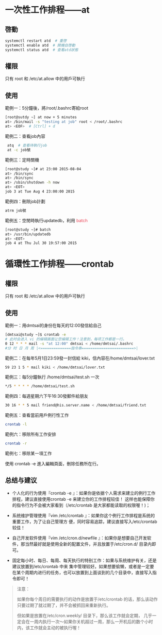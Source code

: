 # 一次性工作排程——at



## 啓動

```bash
systemctl restart atd  # 重啓
systemctl enable atd  # 開機自啓動
systemctl status atd  # 查看atd狀態
```



## 權限

只有 root 和 /etc/at.allow 中的用戶可執行



## 使用

範例一：5分鐘後，將/root/.bashrc寄給root

```bash
[root@sutdy ~] at now + 5 minutes
at> /bin/mail -s "testing at job" root < /root/.bashrc
at> <EOF>  # [Ctrl] + d
```



範例二：查看job內容

```bash
 atq  # 查看待執行job
 at -c job號
```



範例三：定時關機

```bash
[root@study ~]# at 23:00 2015-08-04
at> /bin/sync
at> /bin/sync
at> /sbin/shutdown -h now
at> <EOT>
job 3 at Tue Aug 4 23:00:00 2015
```



範例四：刪除job計劃

```bash
atrm job號
```



範例五：空閒時執行updatedb，利用 <span style="color:#ea4355">batch</span>

```bash
[root@study ~]# batch
at> /usr/bin/updatedb
at> <EOT>
job 4 at Thu Jul 30 19:57:00 2015
```







# 循環性工作排程——crontab



## 權限

只有 root 和 /etc/at.allow 中的用戶可執行



## 使用

範例一：用dmtsai的身份在每天的12:00發信給自己

```bash
[dmtsai@study ~]$ crontab -e
# 此时会进入 vi 的编辑画面让您编辑工作！注意到，每项工作都是一行。
0 12 * * * mail -s "at 12:00" dmtsai < /home/dmtsai/.bashrc
#分 时 日 月 周 |<==============指令串========================>|
```



範例二：在每年5月1日23:59發一封信給 kiki，信內容在/home/dmtsai/lover.txt

```bash
59 23 1 5 * mail kiki < /home/dmtsai/lover.txt
```



範例三：每5分鐘執行 /home/dmtsai/test.sh 一次

```bash
*/5 * * * * /home/dmtsai/test.sh
```



範例四：每週星期六下午16:30發郵件給朋友

```bash
30 16 * * 5 mail friend@his.server.name < /home/dmtsai/friend.txt
```



範例五：查看當前用戶例行性工作

```bash
crontab -l
```



範例六：移除所有工作安排

```bash
crontab -r
```



範例七：移除某一項工作

使用 crontab -e 進入編輯頁面，刪除任務所在行。



## 总结与建议

* 个人化的行为使用『crontab -e 』：如果你是依据个人需求来建立的例行工作排程，建议直接使用crontab -e 来建立你的工作排程较佳！ 这样也能保障你的指令行为不会被大家看到（/etc/crontab 是大家都能读取的权限喔！)；

* 系统维护管理使用『vim /etc/crontab 』：如果你这个例行工作排程是系统的重要工作，为了让自己管理方 便，同时容易追踪，建议直接写入/etc/crontab 较佳！

* 自己开发软件使用『vim /etc/cron.d/newfile 』：如果你是想要自己开发软件，那当然最好就是使用全新的配置文件，并且放置于/etc/cron.d/ 目录内即可。
* 固定每小时、每日、每周、每天执行的特别工作：如果与系统维护有关，还是建议放置到/etc/crontab 中来 集中管理较好。如果想要偷懒，或者是一定要在某个周期内进行的任务，也可以放置到上面谈到的几个目录中，直接写入指令即可！



> 注意：
>
> 如果你每个周日的需要执行的动作是放置于/etc/crontab 的话，那么该动作只要过期了就过期了，并不会被抓回来重新执行。
>
> 但如果是放置在/etc/cron.weekly/ 目录下，那么该工作就会定期， 几乎一定会在一周内执行一次～如果你关机超过一周，那么一开机后的数个小时内，该工作就会主动的被执行喔！